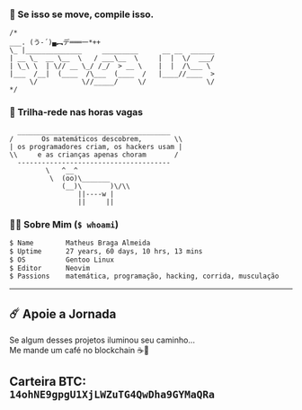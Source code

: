### 🐧 Se isso se move, compile isso.
```text
/*
___. (う-´)▄︻デ═══一*++                                          
\_ |______________     _________      __ __  ______
| __ \_  __ \__  \   / ___\__  \     |  |  \/  ___/
| \_\ \  | \// __ \_/ /_/  > __ \    |  |  /\___ \ 
|___  /__|  (____  /\___  (____  /   |____//____  >
     \/           \//_____/     \/               \/  
*/
```
### 👾 Trilha-rede nas horas vagas
```text
  ______________________________________
/       Os matemáticos descobrem,        \\
| os programadores criam, os hackers usam |
\\     e as crianças apenas choram       /
  --------------------------------------
         \   ^__^ 
          \  (oo)\_______
             (__)\       )\/\\
                 ||----w |
                 ||     ||
```
### 👨‍💻 Sobre Mim (`$ whoami`)
```bash
$ Name        Matheus Braga Almeida
$ Uptime      27 years, 60 days, 10 hrs, 13 mins
$ OS          Gentoo Linux
$ Editor      Neovim
$ Passions    matemática, programação, hacking, corrida, musculação
```
---
## ☄️ Apoie a Jornada

Se algum desses projetos iluminou seu caminho...  
Me mande um café no blockchain ☕🚀

**Carteira BTC:** `14ohNE9gpgU1XjLWZuTG4QwDha9GYMaQRa`
---
